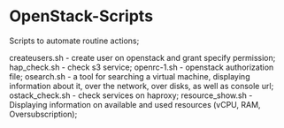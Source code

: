 # OpenStack-Scripts
Scripts to automate routine actions;

createusers.sh - create user on openstack and grant specify permission;
hap_check.sh - check s3 service;
openrc-1.sh - openstack authorization file;
osearch.sh - a tool for searching a virtual machine, displaying information about it, over the network, over disks, as well as console url;
ostack_check.sh - check services on haproxy;
resource_show.sh - Displaying information on available and used resources (vCPU, RAM, Oversubscription);
